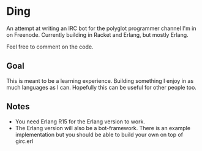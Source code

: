 Ding
====

An attempt at writing an IRC bot for the polyglot programmer channel I'm in on Freenode.
Currently building in Racket and Erlang, but mostly Erlang.

Feel free to comment on the code.

Goal
----

This is meant to be a learning experience. Building something I enjoy in as much languages as I can.
Hopefully this can be useful for other people too.

Notes
-----
* You need Erlang R15 for the Erlang version to work.
* The Erlang version will also be a bot-framework. There is an example implementation but you should be able to build your own on top of girc.erl

  